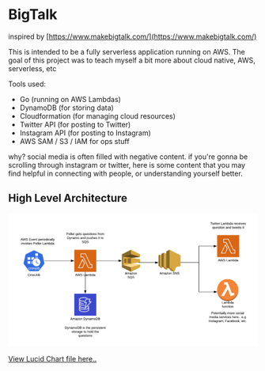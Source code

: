 # BigTalk

inspired by [https://www.makebigtalk.com/](https://www.makebigtalk.com/)

This is intended to be a fully serverless application running on AWS.
The goal of this project was to teach myself a bit more about cloud native, AWS, serverless, etc

Tools used:
* Go (running on AWS Lambdas)
* DynamoDB (for storing data)
* Cloudformation (for managing cloud resources)
* Twitter API (for posting to Twitter)
* Instagram API (for posting to Instagram)
* AWS SAM / S3 / IAM for ops stuff

why?
social media is often filled with negative content. if you're gonna be scrolling through instagram or twitter, here is some content that you may find helpful in connecting with people, or understanding yourself better.


## High Level Architecture

![architecture drawing here](docs/architecture.png)

[View Lucid Chart file here..](https://www.lucidchart.com/documents/edit/2306ed36-223d-4cb3-9f49-2db0689fbf41)

